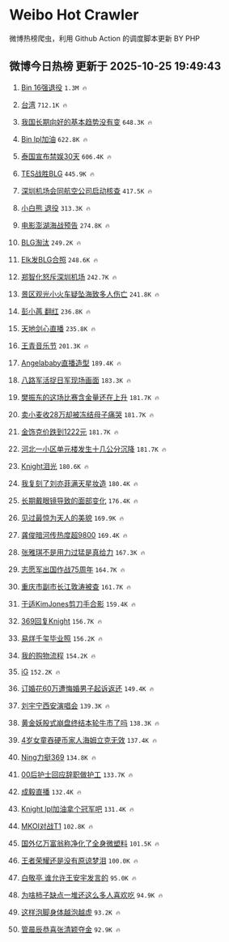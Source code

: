 # Weibo Hot Crawler 



微博热榜爬虫，利用 Github Action 的调度脚本更新 BY PHP 


## 微博今日热榜 更新于 2025-10-25 19:49:43 
1. [Bin 16强退役](https://s.weibo.com/weibo?q=Bin%2016%E5%BC%BA%E9%80%80%E5%BD%B9&t=31&band_rank=1&Refer=top) `1.3M 🔥` 

1. [台湾](https://s.weibo.com/weibo?q=%E5%8F%B0%E6%B9%BE&t=31&band_rank=2&Refer=top) `712.1K 🔥` 

1. [我国长期向好的基本趋势没有变](https://s.weibo.com/weibo?q=%23%E6%88%91%E5%9B%BD%E9%95%BF%E6%9C%9F%E5%90%91%E5%A5%BD%E7%9A%84%E5%9F%BA%E6%9C%AC%E8%B6%8B%E5%8A%BF%E6%B2%A1%E6%9C%89%E5%8F%98%23&t=31&band_rank=3&Refer=top) `648.3K 🔥` 

1. [Bin lpl加油](https://s.weibo.com/weibo?q=Bin%20lpl%E5%8A%A0%E6%B2%B9&t=31&band_rank=4&Refer=top) `622.8K 🔥` 

1. [泰国宣布禁娱30天](https://s.weibo.com/weibo?q=%23%E6%B3%B0%E5%9B%BD%E5%AE%A3%E5%B8%83%E7%A6%81%E5%A8%B130%E5%A4%A9%23&t=31&band_rank=5&Refer=top) `606.4K 🔥` 

1. [TES战胜BLG](https://s.weibo.com/weibo?q=TES%E6%88%98%E8%83%9CBLG&t=31&band_rank=6&Refer=top) `445.9K 🔥` 

1. [深圳机场会同航空公司启动核查](https://s.weibo.com/weibo?q=%23%E6%B7%B1%E5%9C%B3%E6%9C%BA%E5%9C%BA%E4%BC%9A%E5%90%8C%E8%88%AA%E7%A9%BA%E5%85%AC%E5%8F%B8%E5%90%AF%E5%8A%A8%E6%A0%B8%E6%9F%A5%23&t=31&band_rank=7&Refer=top) `417.5K 🔥` 

1. [小白熊 退役](https://s.weibo.com/weibo?q=%E5%B0%8F%E7%99%BD%E7%86%8A%20%E9%80%80%E5%BD%B9&t=31&band_rank=8&Refer=top) `313.3K 🔥` 

1. [电影澎湖海战预告](https://s.weibo.com/weibo?q=%23%E7%94%B5%E5%BD%B1%E6%BE%8E%E6%B9%96%E6%B5%B7%E6%88%98%E9%A2%84%E5%91%8A%23&t=31&band_rank=9&Refer=top) `274.8K 🔥` 

1. [BLG淘汰](https://s.weibo.com/weibo?q=BLG%E6%B7%98%E6%B1%B0&t=31&band_rank=10&Refer=top) `249.2K 🔥` 

1. [Elk发BLG合照](https://s.weibo.com/weibo?q=Elk%E5%8F%91BLG%E5%90%88%E7%85%A7&t=31&band_rank=11&Refer=top) `248.6K 🔥` 

1. [郑智化怒斥深圳机场](https://s.weibo.com/weibo?q=%23%E9%83%91%E6%99%BA%E5%8C%96%E6%80%92%E6%96%A5%E6%B7%B1%E5%9C%B3%E6%9C%BA%E5%9C%BA%23&t=31&band_rank=12&Refer=top) `242.7K 🔥` 

1. [景区观光小火车疑坠海致多人伤亡](https://s.weibo.com/weibo?q=%23%E6%99%AF%E5%8C%BA%E8%A7%82%E5%85%89%E5%B0%8F%E7%81%AB%E8%BD%A6%E7%96%91%E5%9D%A0%E6%B5%B7%E8%87%B4%E5%A4%9A%E4%BA%BA%E4%BC%A4%E4%BA%A1%23&t=31&band_rank=13&Refer=top) `241.8K 🔥` 

1. [彭小苒 翻红](https://s.weibo.com/weibo?q=%E5%BD%AD%E5%B0%8F%E8%8B%92%20%E7%BF%BB%E7%BA%A2&t=31&band_rank=14&Refer=top) `236.8K 🔥` 

1. [天地剑心直播](https://s.weibo.com/weibo?q=%E5%A4%A9%E5%9C%B0%E5%89%91%E5%BF%83%E7%9B%B4%E6%92%AD&t=31&band_rank=15&Refer=top) `235.8K 🔥` 

1. [王青音乐节](https://s.weibo.com/weibo?q=%E7%8E%8B%E9%9D%92%E9%9F%B3%E4%B9%90%E8%8A%82&t=31&band_rank=16&Refer=top) `201.3K 🔥` 

1. [Angelababy直播造型](https://s.weibo.com/weibo?q=Angelababy%E7%9B%B4%E6%92%AD%E9%80%A0%E5%9E%8B&t=31&band_rank=17&Refer=top) `189.4K 🔥` 

1. [八路军活捉日军现场画面](https://s.weibo.com/weibo?q=%23%E5%85%AB%E8%B7%AF%E5%86%9B%E6%B4%BB%E6%8D%89%E6%97%A5%E5%86%9B%E7%8E%B0%E5%9C%BA%E7%94%BB%E9%9D%A2%23&t=31&band_rank=18&Refer=top) `183.3K 🔥` 

1. [樊振东的这场比赛含金量还在上升](https://s.weibo.com/weibo?q=%23%E6%A8%8A%E6%8C%AF%E4%B8%9C%E7%9A%84%E8%BF%99%E5%9C%BA%E6%AF%94%E8%B5%9B%E5%90%AB%E9%87%91%E9%87%8F%E8%BF%98%E5%9C%A8%E4%B8%8A%E5%8D%87%23&t=31&band_rank=19&Refer=top) `181.7K 🔥` 

1. [卖小麦收28万却被冻结母子痛哭](https://s.weibo.com/weibo?q=%23%E5%8D%96%E5%B0%8F%E9%BA%A6%E6%94%B628%E4%B8%87%E5%8D%B4%E8%A2%AB%E5%86%BB%E7%BB%93%E6%AF%8D%E5%AD%90%E7%97%9B%E5%93%AD%23&t=31&band_rank=20&Refer=top) `181.7K 🔥` 

1. [金饰克价跌到1222元](https://s.weibo.com/weibo?q=%23%E9%87%91%E9%A5%B0%E5%85%8B%E4%BB%B7%E8%B7%8C%E5%88%B01222%E5%85%83%23&t=31&band_rank=21&Refer=top) `181.7K 🔥` 

1. [河北一小区单元楼发生十几公分沉降](https://s.weibo.com/weibo?q=%23%E6%B2%B3%E5%8C%97%E4%B8%80%E5%B0%8F%E5%8C%BA%E5%8D%95%E5%85%83%E6%A5%BC%E5%8F%91%E7%94%9F%E5%8D%81%E5%87%A0%E5%85%AC%E5%88%86%E6%B2%89%E9%99%8D%23&t=31&band_rank=22&Refer=top) `181.7K 🔥` 

1. [Knight泪光](https://s.weibo.com/weibo?q=%23Knight%E6%B3%AA%E5%85%89%23&t=31&band_rank=23&Refer=top) `180.6K 🔥` 

1. [我复刻了刘亦菲满天星妆造](https://s.weibo.com/weibo?q=%23%E6%88%91%E5%A4%8D%E5%88%BB%E4%BA%86%E5%88%98%E4%BA%A6%E8%8F%B2%E6%BB%A1%E5%A4%A9%E6%98%9F%E5%A6%86%E9%80%A0%23&t=31&band_rank=24&Refer=top) `180.4K 🔥` 

1. [长期戴眼镜导致的面部变化](https://s.weibo.com/weibo?q=%E9%95%BF%E6%9C%9F%E6%88%B4%E7%9C%BC%E9%95%9C%E5%AF%BC%E8%87%B4%E7%9A%84%E9%9D%A2%E9%83%A8%E5%8F%98%E5%8C%96&t=31&band_rank=25&Refer=top) `176.4K 🔥` 

1. [见过最惊为天人的美貌](https://s.weibo.com/weibo?q=%E8%A7%81%E8%BF%87%E6%9C%80%E6%83%8A%E4%B8%BA%E5%A4%A9%E4%BA%BA%E7%9A%84%E7%BE%8E%E8%B2%8C&t=31&band_rank=26&Refer=top) `169.9K 🔥` 

1. [龚俊暗河传热度超9800](https://s.weibo.com/weibo?q=%23%E9%BE%9A%E4%BF%8A%E6%9A%97%E6%B2%B3%E4%BC%A0%E7%83%AD%E5%BA%A6%E8%B6%859800%23&t=31&band_rank=27&Refer=top) `169.4K 🔥` 

1. [张雅琪不是用力过猛是真给力](https://s.weibo.com/weibo?q=%E5%BC%A0%E9%9B%85%E7%90%AA%E4%B8%8D%E6%98%AF%E7%94%A8%E5%8A%9B%E8%BF%87%E7%8C%9B%E6%98%AF%E7%9C%9F%E7%BB%99%E5%8A%9B&t=31&band_rank=28&Refer=top) `167.3K 🔥` 

1. [志愿军出国作战75周年](https://s.weibo.com/weibo?q=%23%E5%BF%97%E6%84%BF%E5%86%9B%E5%87%BA%E5%9B%BD%E4%BD%9C%E6%88%9875%E5%91%A8%E5%B9%B4%23&t=31&band_rank=29&Refer=top) `164.7K 🔥` 

1. [重庆市副市长江敦涛被查](https://s.weibo.com/weibo?q=%23%E9%87%8D%E5%BA%86%E5%B8%82%E5%89%AF%E5%B8%82%E9%95%BF%E6%B1%9F%E6%95%A6%E6%B6%9B%E8%A2%AB%E6%9F%A5%23&t=31&band_rank=30&Refer=top) `161.7K 🔥` 

1. [于适KimJones剪刀手合影](https://s.weibo.com/weibo?q=%E4%BA%8E%E9%80%82KimJones%E5%89%AA%E5%88%80%E6%89%8B%E5%90%88%E5%BD%B1&t=31&band_rank=31&Refer=top) `159.4K 🔥` 

1. [369回复Knight](https://s.weibo.com/weibo?q=369%E5%9B%9E%E5%A4%8DKnight&t=31&band_rank=32&Refer=top) `156.7K 🔥` 

1. [易烊千玺毕业照](https://s.weibo.com/weibo?q=%E6%98%93%E7%83%8A%E5%8D%83%E7%8E%BA%E6%AF%95%E4%B8%9A%E7%85%A7&t=31&band_rank=33&Refer=top) `156.2K 🔥` 

1. [我的购物流程](https://s.weibo.com/weibo?q=%E6%88%91%E7%9A%84%E8%B4%AD%E7%89%A9%E6%B5%81%E7%A8%8B&t=31&band_rank=34&Refer=top) `154.2K 🔥` 

1. [iG](https://s.weibo.com/weibo?q=iG&t=31&band_rank=35&Refer=top) `152.2K 🔥` 

1. [订婚花60万遭悔婚男子起诉返还](https://s.weibo.com/weibo?q=%23%E8%AE%A2%E5%A9%9A%E8%8A%B160%E4%B8%87%E9%81%AD%E6%82%94%E5%A9%9A%E7%94%B7%E5%AD%90%E8%B5%B7%E8%AF%89%E8%BF%94%E8%BF%98%23&t=31&band_rank=36&Refer=top) `149.4K 🔥` 

1. [刘宇宁西安演唱会](https://s.weibo.com/weibo?q=%E5%88%98%E5%AE%87%E5%AE%81%E8%A5%BF%E5%AE%89%E6%BC%94%E5%94%B1%E4%BC%9A&t=31&band_rank=37&Refer=top) `139.3K 🔥` 

1. [黄金妖股式崩盘终结本轮牛市了吗](https://s.weibo.com/weibo?q=%23%E9%BB%84%E9%87%91%E5%A6%96%E8%82%A1%E5%BC%8F%E5%B4%A9%E7%9B%98%E7%BB%88%E7%BB%93%E6%9C%AC%E8%BD%AE%E7%89%9B%E5%B8%82%E4%BA%86%E5%90%97%23&t=31&band_rank=38&Refer=top) `138.3K 🔥` 

1. [4岁女童吞硬币家人海姆立克无效](https://s.weibo.com/weibo?q=%234%E5%B2%81%E5%A5%B3%E7%AB%A5%E5%90%9E%E7%A1%AC%E5%B8%81%E5%AE%B6%E4%BA%BA%E6%B5%B7%E5%A7%86%E7%AB%8B%E5%85%8B%E6%97%A0%E6%95%88%23&t=31&band_rank=39&Refer=top) `137.4K 🔥` 

1. [Ning力挺369](https://s.weibo.com/weibo?q=%23Ning%E5%8A%9B%E6%8C%BA369%23&t=31&band_rank=40&Refer=top) `134.8K 🔥` 

1. [00后护士回应辞职做护工](https://s.weibo.com/weibo?q=%2300%E5%90%8E%E6%8A%A4%E5%A3%AB%E5%9B%9E%E5%BA%94%E8%BE%9E%E8%81%8C%E5%81%9A%E6%8A%A4%E5%B7%A5%23&t=31&band_rank=41&Refer=top) `133.7K 🔥` 

1. [成毅直播](https://s.weibo.com/weibo?q=%E6%88%90%E6%AF%85%E7%9B%B4%E6%92%AD&t=31&band_rank=42&Refer=top) `132.4K 🔥` 

1. [Knight lpl加油拿个冠军吧](https://s.weibo.com/weibo?q=Knight%20lpl%E5%8A%A0%E6%B2%B9%E6%8B%BF%E4%B8%AA%E5%86%A0%E5%86%9B%E5%90%A7&t=31&band_rank=43&Refer=top) `131.4K 🔥` 

1. [MKOI对战T1](https://s.weibo.com/weibo?q=%23MKOI%E5%AF%B9%E6%88%98T1%23&t=31&band_rank=44&Refer=top) `102.8K 🔥` 

1. [国外亿万富翁称净化了全身微塑料](https://s.weibo.com/weibo?q=%E5%9B%BD%E5%A4%96%E4%BA%BF%E4%B8%87%E5%AF%8C%E7%BF%81%E7%A7%B0%E5%87%80%E5%8C%96%E4%BA%86%E5%85%A8%E8%BA%AB%E5%BE%AE%E5%A1%91%E6%96%99&t=31&band_rank=45&Refer=top) `101.5K 🔥` 

1. [王者荣耀还是没有原谅梦泪](https://s.weibo.com/weibo?q=%23%E7%8E%8B%E8%80%85%E8%8D%A3%E8%80%80%E8%BF%98%E6%98%AF%E6%B2%A1%E6%9C%89%E5%8E%9F%E8%B0%85%E6%A2%A6%E6%B3%AA%23&t=31&band_rank=46&Refer=top) `100.0K 🔥` 

1. [白敬亭 谁允许王安宇发言的](https://s.weibo.com/weibo?q=%E7%99%BD%E6%95%AC%E4%BA%AD%20%E8%B0%81%E5%85%81%E8%AE%B8%E7%8E%8B%E5%AE%89%E5%AE%87%E5%8F%91%E8%A8%80%E7%9A%84&t=31&band_rank=47&Refer=top) `95.0K 🔥` 

1. [为啥柿子缺点一堆还这么多人喜欢吃](https://s.weibo.com/weibo?q=%23%E4%B8%BA%E5%95%A5%E6%9F%BF%E5%AD%90%E7%BC%BA%E7%82%B9%E4%B8%80%E5%A0%86%E8%BF%98%E8%BF%99%E4%B9%88%E5%A4%9A%E4%BA%BA%E5%96%9C%E6%AC%A2%E5%90%83%23&t=31&band_rank=48&Refer=top) `94.9K 🔥` 

1. [这样泡脚身体越泡越虚](https://s.weibo.com/weibo?q=%23%E8%BF%99%E6%A0%B7%E6%B3%A1%E8%84%9A%E8%BA%AB%E4%BD%93%E8%B6%8A%E6%B3%A1%E8%B6%8A%E8%99%9A%23&t=31&band_rank=49&Refer=top) `93.2K 🔥` 

1. [管晨辰恭喜张清颖夺金](https://s.weibo.com/weibo?q=%23%E7%AE%A1%E6%99%A8%E8%BE%B0%E6%81%AD%E5%96%9C%E5%BC%A0%E6%B8%85%E9%A2%96%E5%A4%BA%E9%87%91%23&t=31&band_rank=50&Refer=top) `92.9K 🔥` 

